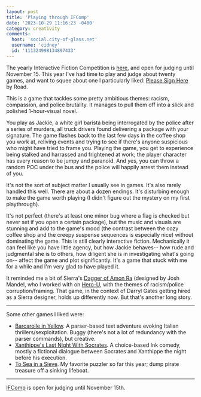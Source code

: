 ```yaml
---
layout: post
title: 'Playing through IFComp'
date: '2023-10-29 11:16:23 -0400'
category: creativity
comments:
  host: 'social.city-of-glass.net'
  username: 'cidney'
  id: '111324998134897433'
---
```


The yearly Interactive Fiction Competition is [here](https://ifcomp.org/ballot), and open for judging until November 15. This year I've had time to play and judge about twenty games, and want to squee about one I particularly liked: [Please Sign Here](https://ifcomp.org/play/2916/play_online) by Road.

This is a game that tackles some pretty ambitious themes: racism, compassion, and police brutality. It manages to pull them off into a slick and polished 1-hour-visual novel.

You play as Jackie, a white girl barista being interrogated by the
police after a series of murders, all truck drivers found delivering a
package with your signature. The game flashes back to the last few
days in the coffee shop you work at, reliving events and trying to see
if there's anyone suspicious who might have tried to frame
you. Playing the game, you get to experience being stalked and
harrassed and frightened at work; the player character has every
reason to be jumpy and paranoid. And yes, you can throw a random POC
under the bus and the police will happily arrest them instead of you. 

It's not the sort of subject matter I usually see in games. It's also
rarely handled this well. There are about a dozen endings. It's
disturbing enough to make the game worth playing (I didn't figure out
the mystery on my first playthrough).

It's not perfect (there's at least one minor bug where a flag is
checked but never set if you open a certain package), but the music
and visuals are stunning and add to the game's mood (the contrast
between the cozy coffee shop and the creepy suspense sequences is
especially nice) without dominating the game. This is still clearly
interactive fiction. Mechanically it can feel like you have little
agency, but how Jackie behaves-- how rude and judgmental she is to
others, how diligent she is in investigating what's going on-- affect
the game and plot significantly. It's a game that stuck with me for a
while and I'm very glad to have played it.

It reminded me a bit of Sierra's [Dagger of Amon
Ra](https://en.wikipedia.org/wiki/The_Dagger_of_Amon_Ra) (designed by
Josh Mandel, who I worked with on
[Hero-U](https://en.wikipedia.org/wiki/Hero-U%3A_Rogue_to_Redemption),
with the themes of racism/police corruption/framing. That game, in the
context of Darryl Gates getting hired as a Sierra designer, holds up
differently now. But that's another long story.

----

Some other games I liked were:

- [Barcarolle in Yellow](https://ifcomp.org/play/2894/play_online). A parser-based text adventure evoking Italian thrillers/sexploitation. Buggy (there's not a lot of redundancy with the parser commands), but creative.
- [Xanthippe's Last Night With Socrates](https://ifcomp.org/play/2820/play_online). A choice-based Ink comedy, mostly a fictional dialogue between Socrates and Xanthippe the night before his execution.
- [To Sea in a Sieve](https://ifcomp.org/play/2795/play_online). My favorite puzzler so far this year; dump pirate treasure off a sinking lifeboat.

----

[IFComp](https://ifcomp.org/) is open for judging until November 15th. 

